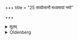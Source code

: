 +++
title = "25 सव्योत्तानौ मध्यमायां नमो"

+++

<details><summary>मूलम्</summary>

सव्योत्तानौ मध्यमायां नमो वः पितरो घोराय नमो वः पितरो रसायेति २५
</details>

<details><summary>Oldenberg</summary>

26. On the middle, turning the inside of the left hand upwards, with (the formula), 'Adoration to you, O Fathers, for the sake of terror! Adoration to you, O Fathers, for the sake of sap!' (MB. l.l.)
</details>
